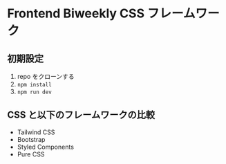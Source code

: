 # Frontend Biweekly CSS フレームワーク

## 初期設定

1. repo をクローンする
2. `npm install`
3. `npm run dev`

## CSS と以下のフレームワークの比較

- Tailwind CSS
- Bootstrap
- Styled Components
- Pure CSS
